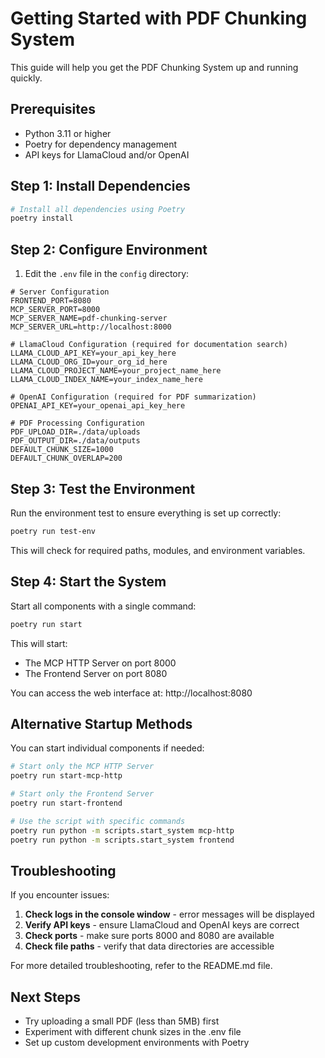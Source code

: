 # Getting Started with PDF Chunking System

This guide will help you get the PDF Chunking System up and running quickly.

## Prerequisites

- Python 3.11 or higher
- Poetry for dependency management
- API keys for LlamaCloud and/or OpenAI

## Step 1: Install Dependencies

```bash
# Install all dependencies using Poetry
poetry install
```

## Step 2: Configure Environment

1. Edit the `.env` file in the `config` directory:

```
# Server Configuration
FRONTEND_PORT=8080
MCP_SERVER_PORT=8000
MCP_SERVER_NAME=pdf-chunking-server
MCP_SERVER_URL=http://localhost:8000

# LlamaCloud Configuration (required for documentation search)
LLAMA_CLOUD_API_KEY=your_api_key_here
LLAMA_CLOUD_ORG_ID=your_org_id_here
LLAMA_CLOUD_PROJECT_NAME=your_project_name_here
LLAMA_CLOUD_INDEX_NAME=your_index_name_here

# OpenAI Configuration (required for PDF summarization)
OPENAI_API_KEY=your_openai_api_key_here

# PDF Processing Configuration
PDF_UPLOAD_DIR=./data/uploads
PDF_OUTPUT_DIR=./data/outputs
DEFAULT_CHUNK_SIZE=1000
DEFAULT_CHUNK_OVERLAP=200
```

## Step 3: Test the Environment

Run the environment test to ensure everything is set up correctly:

```bash
poetry run test-env
```

This will check for required paths, modules, and environment variables.

## Step 4: Start the System

Start all components with a single command:

```bash
poetry run start
```

This will start:
- The MCP HTTP Server on port 8000
- The Frontend Server on port 8080

You can access the web interface at: http://localhost:8080

## Alternative Startup Methods

You can start individual components if needed:

```bash
# Start only the MCP HTTP Server
poetry run start-mcp-http

# Start only the Frontend Server
poetry run start-frontend

# Use the script with specific commands
poetry run python -m scripts.start_system mcp-http
poetry run python -m scripts.start_system frontend
```

## Troubleshooting

If you encounter issues:

1. **Check logs in the console window** - error messages will be displayed
2. **Verify API keys** - ensure LlamaCloud and OpenAI keys are correct
3. **Check ports** - make sure ports 8000 and 8080 are available
4. **Check file paths** - verify that data directories are accessible

For more detailed troubleshooting, refer to the README.md file.

## Next Steps

- Try uploading a small PDF (less than 5MB) first
- Experiment with different chunk sizes in the .env file
- Set up custom development environments with Poetry
